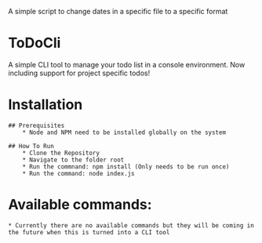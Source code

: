 A simple script to change dates in a specific file to a specific format

# ToDoCli

A simple CLI tool to manage your todo list in a console environment. Now including support for project specific todos!

# Installation

    ## Prerequisites
        * Node and NPM need to be installed globally on the system

    ## How To Run
        * Clone the Repository
        * Navigate to the folder root
        * Run the commnand: npm install (Only needs to be run once)
        * Run the command: node index.js

# Available commands:

    * Currently there are no available commands but they will be coming in the future when this is turned into a CLI tool
